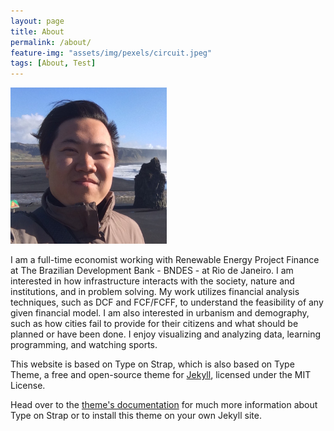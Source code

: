 ```yaml
---
layout: page
title: About
permalink: /about/
feature-img: "assets/img/pexels/circuit.jpeg"
tags: [About, Test]
---
```


<div class="prof-pic">
<img src="../images/yiechen.jpg" class="img-circle" width="250" height="250">
</div>

I am a full-time economist working with Renewable Energy Project Finance at The Brazilian Development Bank - BNDES - at Rio de Janeiro. I am interested in how infrastructure interacts with the society, nature and institutions, and in problem solving. My work utilizes financial analysis techniques, such as DCF and FCF/FCFF, to understand the feasibility of any given financial model. I am also interested in urbanism and demography, such as how cities fail to provide for their citizens and what should be planned or have been done. I enjoy visualizing and analyzing data, learning programming, and watching sports.

This website is based on Type on Strap, which is also based on Type Theme, a free and open-source theme for [Jekyll](http://jekyllrb.com/), licensed under the MIT License.

Head over to the [theme's documentation](https://github.io/sylhare/Type-on-Strap) for much more information about Type on Strap or to install this theme on your own Jekyll site.


